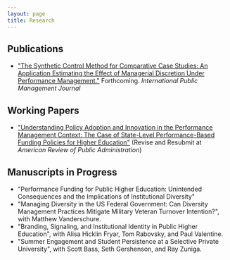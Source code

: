 ```yaml
---
layout: page
title: Research
---
```


## Publications ##
- ["The Synthetic Control Method for Comparative Case Studies: An Application Estimating the Effect of Managerial Discretion Under Performance Management."](http://www.tandfonline.com/doi/full/10.1080/10967494.2015.1121178) Forthcoming. _International Public Management Journal_

## Working Papers ##
* ["Understanding Policy Adoption and Innovation in the Performance Management Context: The Case of State-Level Performance-Based Funding Policies for Higher Education"](../Performance-Funding_policy-adoption_birdsall.pdf) (Revise and Resubmit at _American Review of Public Administration_)

## Manuscripts in Progress ##
* "Performance Funding for Public Higher Education: Unintended Consequences and the Implications of Institutional Diversity"
* "Managing Diversity in the US Federal Government: Can Diversity Management Practices Mitigate Military Veteran Turnover Intention?", with Matthew Vanderschure.
* "Branding, Signaling, and Institutional Identity in Public Higher Education", with Alisa Hicklin Fryar, Tom Rabovsky, and Paul Valentine.
* "Summer Engagement and Student Persistence at a Selective Private University", with Scott Bass, Seth Gershenson, and Ray Zuniga.
